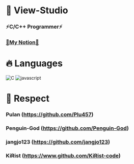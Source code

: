 <h1> 🚀 View-Studio </h1>
<h3>⚡C/C++ Programmer⚡</h3>
<h3><a href="https://rudals-cpp.notion.site/TOTAL-WORKSPACE-66332115fe9b44bd9b42df9fd8ca913f">📖My Notion📖</a></h3>

<h1> 🔥 Languages </h1>

![C](https://img.shields.io/badge/C-A8B9CC?style=for-the-badge&logo=C&logoColor=white)
![javascript](https://img.shields.io/badge/Javascript-F7DF1E?style=for-the-badge&logo=Javascript&logoColor=black)

<h1>🙏 Respect</h1>

### Pulan (https://github.com/Plu457)
### Penguin-God (https://github.com/Penguin-God)
### jangjo123 (https://github.com/jangjo123)
### KiRist (https://www.github.com/KiRist-code)
